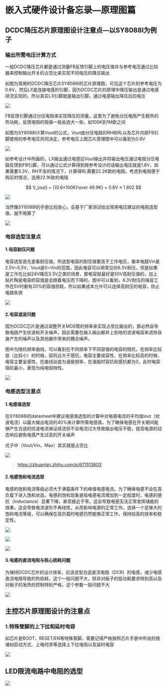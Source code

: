 # 嵌入式硬件设计备忘录—原理图篇

## DCDC降压芯片原理图设计注意点—以SY8088I为例子

### 输出所需电压计算方式

一般DCDC降压芯片都是通过测量FB反馈引脚上的电压值并与参考电压通过比较器来控制输出开关的占空比来实现不同电压的降压输出

如图为常用的DCDC降压芯片SY8088I的芯片原理图，可见这个芯片的参考电压为0.6V，然后LX是连接电感的引脚，因为DCDC芯片的原理中降压输出是通过电感续流实现的，所以其实LX引脚就是输出引脚，通过电感输出降压后的电压

![](../../images/2025-01-02-15-32-06-image.png)

FB反馈引脚通过分压电阻来实现降压的测量，这里为了避免分压电阻产生额外的热功耗，反馈电阻的阻值一般会选大一些，如100K到1M欧之间

如图为SY8088I计算Vout的公式，Vout由分压电路的RH和RL以及芯片内部FB引脚使用的参考电压共同决定，参考电压上图芯片原理图中可以看到为0.6V

![](../../images/2025-01-02-15-50-12-image.png)

如参考设计中所画的，LX输出通过电感后Vout输出并将输出电压通过电阻分压电路反馈到FB引脚，可以通过公式计算得到按参考设计的话输出电压就是1.8V，如果需要3.3V，RH不变的情况下，计算得RL需要22.2K欧的电阻，考虑到电阻便于购买的情况，选用22.1K欧的电阻

$$
V_{out} = {(0.6*100K)\over 49.9K} + 0.6V ≈ 1.802
$$

![](../../images/2025-01-02-15-58-30-image.png)

当然像SY8088I的手册比较良心，会基于厂家测试给出常用电压建议的电阻选型值，就不用算了

![](../../images/2025-01-02-16-09-29-image.png)

### 电容选型注意点

#### 1.电容耐压问题

电容选型首先是看耐压值，所选型电容的耐压值要高于工作电压，像本电路Vin是2.5V~5.5V，Vout是0~Vin的范围，因此电容可以用常见的6.3V耐压，但是如果是工作在比如24V降压3.3V之类的场景，那电容就最好是50V高耐压值的，加上贴片陶瓷电容的容值是会随着电压而下降的，图中可以看到，6.3V耐压的电容工作在5V时都有20%的容值损耗，所以如果成本允许可以选择高耐压的电容，防止电路失效

![](https://i-blog.csdnimg.cn/blog_migrate/73d33af05998192350200d3860c2540b.png)

#### 2.电容滤波问题

因为DCDC芯片是通过调整开关MOS管的频率来实现占空比输出的，那必然会导致电路产生纹波和开关噪声，因此需要在输入输出都并上到地的滤波电容来滤除自身产生的噪声以及其他器件带来的耦合噪声。

图中为阻抗频率曲线，可以看到在不同频率下不同容值的电容的阻抗，在频率比较低（比较小）的时候，容抗远大于感抗，电容主要成容性，在频率比较高的时候，电容主要呈感性，在曲线谷底为谐振频率，在谐振时容抗和感抗都为0，此时电容阻抗最小，表现为纯电阻特性。

![](https://i-blog.csdnimg.cn/blog_migrate/defc05965f573b9ee77d75038039e07f.png)

### 电感选型注意点

#### 1.电感值选型

在SY8088I的datasheet中建议电感值选型的计算中对电感电流的平均值Iout（纹波电流）以最大输出电流的40%来计算所需电感值，为了确保电感在开关期间能够产生合适的纹波电流保证续流但不会电流过大导致输出电压不稳，提高电源的动态响应避免电感产生过高的开关噪声

式子中（Vout/Vin，Max）其实就是占空比

![](../../images/2025-01-15-22-00-26-image.png)

> https://zhuanlan.zhihu.com/p/671513803

#### 2.电感饱和电流选型

电感的饱和电流等级必须大于满载条件下的峰值电感电流。为了确保电感不会在高负载下进入饱和状态。电感的饱和现象是指电感电流增加到一定程度时，电感的感抗（Inductance）显著下降，甚至接近于零。这会导致电感无法正常发挥储能的效果，这会导致电流波形不再线性，从而影响电源的正常工作。选择一个足够大的饱和电流等级，可以确保在高负载时电感仍然能够正常工作，保持较高的效率和稳定性。

![](../../images/2025-01-15-22-07-53-image.png)

![](https://i-blog.csdnimg.cn/blog_migrate/ec32d2cf7d48dd2420d5cffc626b0591.png)

![](https://i-blog.csdnimg.cn/direct/2f1c38deec3d4d7aa13c47bdec137864.png)

#### 3.电感的直流电阻与核心损耗问题

为保持DCDC芯片的设计效率，应该选型合适直流电阻（DCR）的电感，减少电感直流电阻导致的热损耗，这个一般问题不大，除非对板子的低功耗要求特别高以及对板子的发热的控制特别严格，这个参数一般问题不大

![](../../images/2025-01-15-22-13-53-image.png)

## 主控芯片原理图设计的注意点

### 1.特殊管脚的上下拉和延时电容

如芯片是BOOT，RESET/EN等特殊管脚，需要记得严格按照芯片手册中所说的按诸如启动方式、上电时序等选择上下拉电阻以及延时电容

![](../../images/2025-01-15-22-34-02-image.png)

## LED限流电路中电阻的选型

![](../../images/2025-02-06-11-03-11-image.png)
